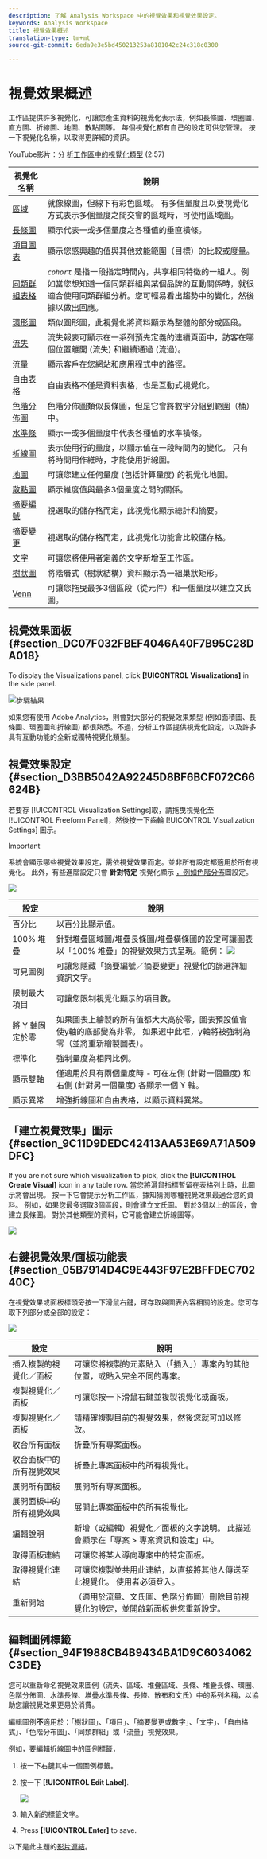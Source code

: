 ```yaml
---
description: 了解 Analysis Workspace 中的視覺效果和視覺效果設定。
keywords: Analysis Workspace
title: 視覺效果概述
translation-type: tm+mt
source-git-commit: 6eda9e3e5bd450213253a8181042c24c318c0300

---
```



# 視覺效果概述

工作區提供許多視覺化，可讓您產生資料的視覺化表示法，例如長條圖、環圈圖、直方圖、折線圖、地圖、散點圖等。 每個視覺化都有自己的設定可供您管理。 按一下視覺化名稱，以取得更詳細的資訊。

YouTube影片：分 [析工作區中的視覺化類型](https://www.youtube.com/watch?v=b1zLEywRa6w&amp;index=39&amp;list=PL2tCx83mn7GuNnQdYGOtlyCu0V5mEZ8sS) (2:57)

| 視覺化名稱 | 說明 |
|---|---|
| [區域](/help/analyze/analysis-workspace/visualizations/area.md) | 就像線圖，但線下有彩色區域。 有多個量度且以要視覺化方式表示多個量度之間交會的區域時，可使用區域圖。 |
| [長條圖](/help/analyze/analysis-workspace/visualizations/bar.md) | 顯示代表一或多個量度之各種值的垂直橫條。 |
| [項目圖表](/help/analyze/analysis-workspace/visualizations/bullet-graph.md) | 顯示您感興趣的值與其他效能範圍（目標）的比較或度量。 |
| [同類群組表格](/help/analyze/analysis-workspace/visualizations/cohort-table/cohort-analysis.md) | *`cohort`* 是指一段指定時間內，共享相同特徵的一組人。例如當您想知道一個同類群組與某個品牌的互動關係時，就很適合使用同類群組分析。您可輕易看出趨勢中的變化，然後據以做出回應。 |
| [環形圖](/help/analyze/analysis-workspace/visualizations/donut.md) | 類似圓形圖，此視覺化將資料顯示為整體的部分或區段。 |
| [流失](/help/analyze/analysis-workspace/visualizations/fallout/fallout-flow.md) | 流失報表可顯示在一系列預先定義的連續頁面中，訪客在哪個位置離開 (流失) 和繼續通過 (流過)。 |
| [流量](/help/analyze/analysis-workspace/visualizations/c-flow/flow.md) | 顯示客戶在您網站和應用程式中的路徑。 |
| [自由表格](/help/analyze/analysis-workspace/visualizations/freeform-table.md) | 自由表格不僅是資料表格，也是互動式視覺化。 |
| [色階分佈圖](/help/analyze/analysis-workspace/visualizations/histogram.md) | 色階分佈圖類似長條圖，但是它會將數字分組到範圍（桶）中。 |
| [水準條](/help/analyze/analysis-workspace/visualizations/horizontal-bar.md) | 顯示一或多個量度中代表各種值的水準橫條。 |
| [折線圖](/help/analyze/analysis-workspace/visualizations/line.md) | 表示使用行的量度，以顯示值在一段時間內的變化。 只有將時間用作維時，才能使用折線圖。 |
| [地圖](/help/analyze/analysis-workspace/visualizations/map-visualization.md) | 可讓您建立任何量度 (包括計算量度) 的視覺化地圖。 |
| [散點圖](/help/analyze/analysis-workspace/visualizations/scatterplot.md) | 顯示維度值與最多3個量度之間的關係。 |
| [摘要編號](/help/analyze/analysis-workspace/visualizations/summary-number-change.md) | 視選取的儲存格而定，此視覺化顯示總計和摘要。 |
| [摘要變更](/help/analyze/analysis-workspace/visualizations/summary-number-change.md) | 視選取的儲存格而定，此視覺化功能會比較儲存格。 |
| [文字](/help/analyze/analysis-workspace/visualizations/text.md) | 可讓您將使用者定義的文字新增至工作區。 |
| [樹狀圖](/help/analyze/analysis-workspace/visualizations/treemap.md) | 將階層式（樹狀結構）資料顯示為一組巢狀矩形。 |
| [Venn](/help/analyze/analysis-workspace/visualizations/venn.md) | 可讓您拖曳最多3個區段（從元件）和一個量度以建立文氏圖。 |

## 視覺效果面板 {#section_DC07F032FBEF4046A40F7B95C28DA018}

To display the Visualizations panel, click **[!UICONTROL Visualizations]** in the side panel.

![步驟結果](assets/visualizations.png)

如果您有使用 Adobe Analytics，則會對大部分的視覺效果類型 (例如面積圖、長條圖、環圈圖和折線圖) 都很熟悉。不過，分析工作區提供視覺化設定，以及許多具有互動功能的全新或獨特視覺化類型。

## 視覺效果設定 {#section_D3BB5042A92245D8BF6BCF072C66624B}

若要存 [!UICONTROL Visualization Settings]取，請拖曳視覺化至 [!UICONTROL Freeform Panel]，然後按一下齒輪 [!UICONTROL Visualization Settings] 圖示。

>[!IMPORTANT]
>
>系統會顯示哪些視覺效果設定，需依視覺效果而定。並非所有設定都適用於所有視覺化。 此外，有些進階設定只會 **針對特定** 視覺化顯示 [，例如色階分佈](/help/analyze/analysis-workspace/visualizations/histogram.md#section_09D774C584864D4CA6B5672DC2927477)圖設定。

![](assets/visualization_settings.png)

| 設定 | 說明 |
|--- |--- |
| 百分比 | 以百分比顯示值。 |
| 100% 堆疊 | 針對堆疊區域圖/堆疊長條圖/堆疊橫條圖的設定可讓圖表以「100% 堆疊」的視覺效果方式呈現。範例： ![](assets/stacked_100_percent.png) |
| 可見圖例 | 可讓您隱藏「摘要編號／摘要變更」視覺化的篩選詳細資訊文字。 |
| 限制最大項目 | 可讓您限制視覺化顯示的項目數。 |
| 將 Y 軸固定於零 | 如果圖表上繪製的所有值都大大高於零，圖表預設值會使y軸的底部變為非零。 如果選中此框，y軸將被強制為零（並將重新繪製圖表）。 |
| 標準化 | 強制量度為相同比例。 |
| 顯示雙軸 | 僅適用於具有兩個量度時 - 可在左側 (針對一個量度) 和右側 (針對另一個量度) 各顯示一個 Y 軸。 |
| 顯示異常 | 增強折線圖和自由表格，以顯示資料異常。 |

## 「建立視覺效果」圖示{#section_9C11D9DEDC42413AA53E69A71A509DFC}

If you are not sure which visualization to pick, click the **[!UICONTROL Create Visual]** icon in any table row. 當您將滑鼠指標暫留在表格列上時，此圖示將會出現。 按一下它會提示分析工作區，據知猜測哪種視覺效果最適合您的資料。 例如，如果您最多選取3個區段，則會建立文氏圖。 對於3個以上的區段，會建立長條圖。 對於其他類型的資料，它可能會建立折線圖等。

![](assets/create-visual.png)

## 右鍵視覺效果/面板功能表 {#section_05B7914D4C9E443F97E2BFFDEC70240C}

在視覺效果或面板標頭旁按一下滑鼠右鍵，可存取與圖表內容相關的設定。您可存取下列部分或全部的設定：

![](assets/right-click_menu.png)

| 設定 | 說明 |
|--- |--- |
| 插入複製的視覺化／面板 | 可讓您將複製的元素貼入（「插入」）專案內的其他位置，或貼入完全不同的專案。 |
| 複製視覺化／面板 | 可讓您按一下滑鼠右鍵並複製視覺化或面板。 |
| 複製視覺化／面板 | 請精確複製目前的視覺效果，然後您就可加以修改。 |
| 收合所有面板 | 折疊所有專案面板。 |
| 收合面板中的所有視覺效果 | 折疊此專案面板中的所有視覺化。 |
| 展開所有面板 | 展開所有專案面板。 |
| 展開面板中的所有視覺效果 | 展開此專案面板中的所有視覺化。 |
| 編輯說明 | 新增（或編輯）視覺化／面板的文字說明。 此描述會顯示在「專案 > 專案資訊和設定」中。 |
| 取得面板連結 | 可讓您將某人導向專案中的特定面板。 |
| 取得視覺化連結 | 可讓您複製並共用此連結，以直接將其他人傳送至此視覺化。 使用者必須登入。 |
| 重新開始 | （適用於流量、文氏圖、色階分佈圖）刪除目前視覺化的設定，並開啟新面板供您重新設定。 |

## 編輯圖例標籤 {#section_94F1988CB4B9434BA1D9C6034062C3DE}

您可以重新命名視覺效果圖例（流失、區域、堆疊區域、長條、堆疊長條、環圈、色階分佈圖、水準長條、堆疊水準長條、長條、散布和文氏）中的系列名稱，以協助您讓視覺效果更易於消費。

編輯圖例&#x200B;**不**&#x200B;適用於：「樹狀圖」、「項目」、「摘要變更或數字」、「文字」、「自由格式」、「色階分布圖」、「同類群組」或「流量」視覺效果。

例如，要編輯折線圖中的圖例標籤，

1. 按一下右鍵其中一個圖例標籤。
1. 按一下 **[!UICONTROL Edit Label]**.

   ![](assets/edit-label.png)

1. 輸入新的標籤文字。
1. Press **[!UICONTROL Enter]** to save.

以下是此主題的[影片連結](https://www.youtube.com/watch?v=mry3vDrTml0&amp;index=61&amp;list=PL2tCx83mn7GuNnQdYGOtlyCu0V5mEZ8sS)。
